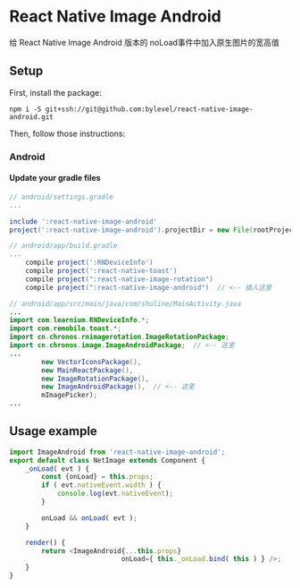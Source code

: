 # React Native Image Android

给 React Native Image Android 版本的 noLoad事件中加入原生图片的宽高值

## Setup

First, install the package:
```
npm i -S git+ssh://git@github.com:bylevel/react-native-image-android.git
```

Then, follow those instructions:

### Android

#### Update your gradle files

```gradle
// android/settings.gradle
...

include ':react-native-image-android'
project(':react-native-image-android').projectDir = new File(rootProject.projectDir, '../node_modules/react-native-image-android/android')
```

```gradle
// android/app/build.gradle
...
    compile project(':RNDeviceInfo')
    compile project(':react-native-toast')
    compile project(":react-native-image-rotation")
    compile project(":react-native-image-android")  // <-- 插入这里
```

```java
// android/app/src/main/java/com/shuline/MainActivity.java
...
import com.learnium.RNDeviceInfo.*;
import com.remobile.toast.*;
import cn.chronos.rnimagerotation.ImageRotationPackage;
import cn.chronos.image.ImageAndroidPackage;  // <-- 这里
...
        new VectorIconsPackage(),
        new MainReactPackage(),
        new ImageRotationPackage(),
        new ImageAndroidPackage(),  // <-- 这里
        mImagePicker);
...
```


## Usage example

```javascript
import ImageAndroid from 'react-native-image-android';
export default class NetImage extends Component {
    _onLoad( evt ) {
        const {onLoad} = this.props;
        if ( evt.nativeEvent.width ) {
            console.log(evt.nativeEvent);
        }

        onLoad && onLoad( evt );
    }

    render() {
        return <ImageAndroid{...this.props}
                            onLoad={ this._onLoad.bind( this ) } />;
    }
}
```
